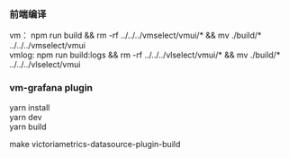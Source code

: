 ###  前端编译
vm： npm run build  && rm -rf ../../../vmselect/vmui/*   && mv ./build/* ../../../vmselect/vmui    
vmlog: npm run build:logs && rm -rf ../../../vlselect/vmui/*   && mv ./build/* ../../../vlselect/vmui    

### vm-grafana plugin
yarn install    
yarn dev    
yarn build    

make victoriametrics-datasource-plugin-build
